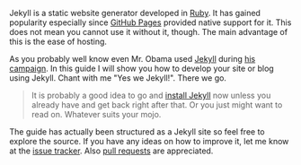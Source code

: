 Jekyll is a static website generator developed in [Ruby](http://www.ruby-lang.org/en/). It has gained popularity especially since [GitHub Pages](https://pages.github.com) provided native support for it. This does not mean you cannot use it without it, though. The main advantage of this is the ease of hosting.

As you probably well know even Mr. Obama used [Jekyll](https://github.com/mojombo/jekyll) during [his campaign](http://kylerush.net/blog/meet-the-obama-campaigns-250-million-fundraising-platform/). In this guide I will show you how to develop your site or blog using Jekyll. Chant with me "Yes we Jekyll!". There we go.

> It is probably a good idea to go and [install Jekyll](https://github.com/mojombo/jekyll/wiki/install) now unless you already have and get back right after that. Or you just might want to read on. Whatever suits your mojo.

The guide has actually been structured as a Jekyll site so feel free to explore the source. If you have any ideas on how to improve it, let me know at the [issue tracker](https://github.com/bebraw/yeswejekyll/issues). Also [pull requests](https://github.com/bebraw/yeswejekyll/pulls) are appreciated.
